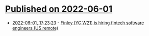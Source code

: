 # [Published on 2022-06-01](index.md)

* [2022-06-01, 17:23:23](https://news.ycombinator.com/item?id=31585107) - [Finley (YC W21) is hiring fintech software engineers (US remote)](https://news.ycombinator.com/item?id=31585107)
